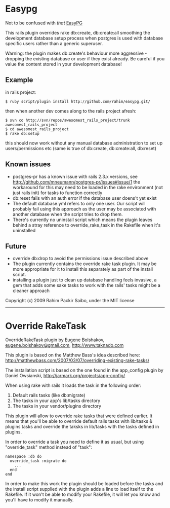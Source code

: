 Easypg
======

Not to be confused with *that* [EasyPG](http://www.easypg.org/)

This rails plugin overrides rake db:create, db:create:all smoothing the development database
setup process when postgres is used with database specific users rather than a generic superuser.

Warning: the plugin makes db:create's behaviour more aggressive - dropping the existing
database or user if they exist already. Be careful if you value the content stored in
your development database!

Example
-------

in rails project:

    $ ruby script/plugin install http://github.com/rahim/easypg.git/

then when another dev comes along to the rails project afresh:

    $ svn co http://svn/repos/awesomest_rails_project/trunk awesomest_rails_project
    $ cd awesomest_rails_project
    $ rake db:setup

this should now work without any manual database administration to set up users/permissions etc
(same is true of db:create, db:create:all, db:reset)


Known issues
------------

* postgres-pr has a known issue with rails 2.3.x versions, see http://github.com/mneumann/postgres-pr/issues#issue/1
  the workaround for this may need to be loaded in the rake environment (not just rails init)
  for tasks to function correctly
* db:reset fails with an auth error if the database user doens't yet exist 
* The default database.yml refers to only one user. Our script will probably fail using this
  approach as the user may be associated with another database when the script tries to drop them.
* There's currently no uninstall script which means the plugin leaves behind a stray reference to
  override_rake_task in the Rakefile when it's uninstalled

Future
------

* override db:drop to avoid the permissions issue described above
* The plugin currently contains the override rake task plugin. It may be more
  appropriate for it to install this separately as part of the install script.
* installing a plugin just to clean up database handling feels invasive, a gem that adds some 
  sake tasks to work with the rails' tasks might be a cleaner approach


Copyright (c) 2009 Rahim Packir Saibo, under the MIT license


---

Override RakeTask
=================

OverrideRakeTask plugin by Eugene Bolshakov, eugene.bolshakov@gmail.com, http://www.taknado.com

This plugin is based on the Matthew Bass's idea described here:
http://matthewbass.com/2007/03/07/overriding-existing-rake-tasks/

The installation script is based on the one found in the app_config plugin
by Daniel Owsianski, http://jarmark.org/projects/app-config/

When using rake with rails it loads the task in the following order:

1. Default rails tasks (like db:migrate)
2. The tasks in your app's lib/tasks directory
3. The tasks in your vendor/plugins directory

This plugin will allow to override rake tasks that were defined earlier. It means that 
you'll be able to override default rails tasks with lib/tasks & plugins tasks and 
override the taksks in lib/tasks with the tasks defined in plugins.

In order to override a task you need to define it as usual, but using "override_task" 
method instead of "task":

    namespace :db do
      override_task :migrate do
        ...
      end
    end

In order to make this work the plugin should be loaded before the tasks and the install script
supplied with the plugin adds a line to load itself to the Rakefile. If it won't be able to 
modify your Rakefile, it will let you know and you'll have to modify it manually.
